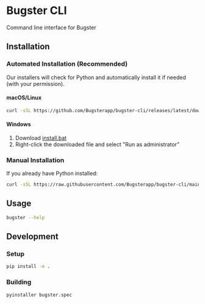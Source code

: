 # Bugster CLI

Command line interface for Bugster

## Installation

### Automated Installation (Recommended)

Our installers will check for Python and automatically install it if needed (with your permission).

#### macOS/Linux

```bash
curl -sSL https://github.com/Bugsterapp/bugster-cli/releases/latest/download/install.sh | bash
```

#### Windows

1. Download [install.bat](https://github.com/Bugsterapp/bugster-cli/releases/latest/download/install.bat)
2. Right-click the downloaded file and select "Run as administrator"

### Manual Installation

If you already have Python installed:

```bash
curl -sSL https://raw.githubusercontent.com/Bugsterapp/bugster-cli/main/scripts/install.py | python3
```

## Usage

```bash
bugster --help
```

## Development

### Setup

```bash
pip install -e .
```

### Building

```bash
pyinstaller bugster.spec
```
